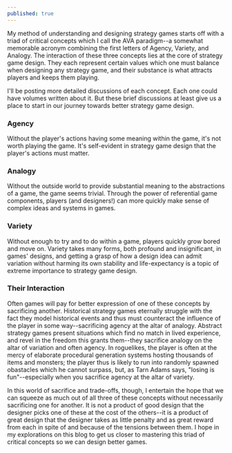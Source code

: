 ```yaml
---
published: true
---
```

My method of understanding and designing strategy games starts off with a triad of critical concepts which I call the AVA paradigm--a somewhat memorable acronym combining the first letters of Agency, Variety, and Analogy. The interaction of these three concepts lies at the core of strategy game design. They each represent certain values which one must balance when designing any strategy game, and their substance is what attracts players and keeps them playing.

I'll be posting more detailed discussions of each concept. Each one could have volumes written about it. But these brief discussions at least give us a place to start in our journey towards better strategy game design.


### Agency

Without the player's actions having some meaning within the game, it's not worth playing the game. It's self-evident in strategy game design that the player's actions must matter.

### Analogy

Without the outside world to provide substantial meaning to the abstractions of a game, the game seems trivial. Through the power of referential game components, players (and designers!) can more quickly make sense of complex ideas and systems in games.

### Variety

Without enough to try and to do within a game, players quickly grow bored and move on. Variety takes many forms, both profound and insignificant, in games' designs, and getting a grasp of how a design idea can admit variation without harming its own stability and life-expectancy is a topic of extreme importance to strategy game design.

### Their Interaction

Often games will pay for better expression of one of these concepts by sacrificing another. Historical strategy games eternally struggle with the fact they model historical events and thus must counteract the influence of the player in some way--sacrificing agency at the altar of analogy. Abstract strategy games present situations which find no match in lived experience, and revel in the freedom this grants them--they sacrifice analogy on the altar of variation and often agency. In roguelikes, the player is often at the mercy of elaborate procedural generation systems hosting thousands of items and monsters; the player thus is likely to run into randomly spawned obastacles which he cannot surpass, but, as Tarn Adams says, "losing is fun"--especially when you sacrifice agency at the altar of variety.

In this world of sacrifice and trade-offs, though, I entertain the hope that we can squeeze as much out of all three of these concepts without necessarily sacrificing one for another. It is not a product of good design that the designer picks one of these at the cost of the others--it is a product of great design that the designer takes as little penalty and as great reward from each in spite of and because of the tensions between them. I hope in my explorations on this blog to get us closer to mastering this triad of critical concepts so we can design better games.
